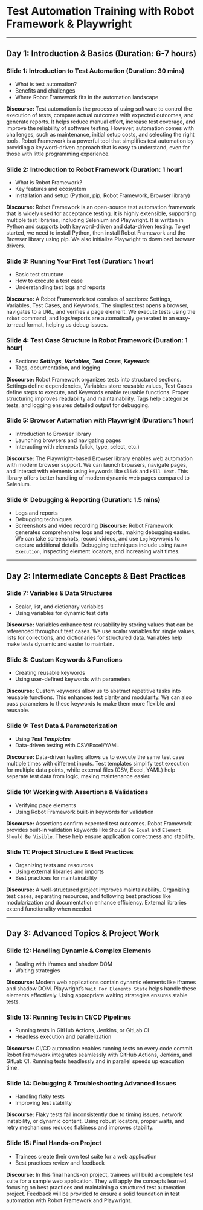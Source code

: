 # Test Automation Training with Robot Framework & Playwright

---

## **Day 1: Introduction & Basics** (Duration: 6-7 hours)

### **Slide 1: Introduction to Test Automation** (Duration: 30 mins)

- What is test automation?
- Benefits and challenges
- Where Robot Framework fits in the automation landscape

**Discourse:**
Test automation is the process of using software to control the execution of tests, compare actual outcomes with expected outcomes, and generate reports. It helps reduce manual effort, increase test coverage, and improve the reliability of software testing. However, automation comes with challenges, such as maintenance, initial setup costs, and selecting the right tools. Robot Framework is a powerful tool that simplifies test automation by providing a keyword-driven approach that is easy to understand, even for those with little programming experience.

### **Slide 2: Introduction to Robot Framework** (Duration: 1 hour)

- What is Robot Framework?
- Key features and ecosystem
- Installation and setup (Python, pip, Robot Framework, Browser library)

**Discourse:**
Robot Framework is an open-source test automation framework that is widely used for acceptance testing. It is highly extensible, supporting multiple test libraries, including Selenium and Playwright. It is written in Python and supports both keyword-driven and data-driven testing. To get started, we need to install Python, then install Robot Framework and the Browser library using pip. We also initialize Playwright to download browser drivers.

### **Slide 3: Running Your First Test** (Duration: 1 hour)

- Basic test structure
- How to execute a test case
- Understanding test logs and reports

**Discourse:**
A Robot Framework test consists of sections: Settings, Variables, Test Cases, and Keywords. The simplest test opens a browser, navigates to a URL, and verifies a page element. We execute tests using the `robot` command, and logs/reports are automatically generated in an easy-to-read format, helping us debug issues.

### **Slide 4: Test Case Structure in Robot Framework** (Duration: 1 hour)

- Sections: **_Settings_**, **_Variables_**, **_Test Cases_**, **_Keywords_**
- Tags, documentation, and logging

**Discourse:**
Robot Framework organizes tests into structured sections. Settings define dependencies, Variables store reusable values, Test Cases define steps to execute, and Keywords enable reusable functions. Proper structuring improves readability and maintainability. Tags help categorize tests, and logging ensures detailed output for debugging.

### **Slide 5: Browser Automation with Playwright** (Duration: 1 hour)

- Introduction to Browser library
- Launching browsers and navigating pages
- Interacting with elements (click, type, select, etc.)

**Discourse:**
The Playwright-based Browser library enables web automation with modern browser support. We can launch browsers, navigate pages, and interact with elements using keywords like `Click` and `Fill Text`. This library offers better handling of modern dynamic web pages compared to Selenium.

### **Slide 6: Debugging & Reporting** (Duration: 1.5 mins)

- Logs and reports
- Debugging techniques
- Screenshots and video recording
  **Discourse:**
  Robot Framework generates comprehensive logs and reports, making debugging easier. We can take screenshots, record videos, and use `Log` keywords to capture additional details. Debugging techniques include using `Pause Execution`, inspecting element locators, and increasing wait times.

---

## **Day 2: Intermediate Concepts & Best Practices**

### **Slide 7: Variables & Data Structures**

- Scalar, list, and dictionary variables
- Using variables for dynamic test data

**Discourse:**
Variables enhance test reusability by storing values that can be referenced throughout test cases. We use scalar variables for single values, lists for collections, and dictionaries for structured data. Variables help make tests dynamic and easier to maintain.

### **Slide 8: Custom Keywords & Functions**

- Creating reusable keywords
- Using user-defined keywords with parameters

**Discourse:**
Custom keywords allow us to abstract repetitive tasks into reusable functions. This enhances test clarity and modularity. We can also pass parameters to these keywords to make them more flexible and reusable.

### **Slide 9: Test Data & Parameterization**

- Using **_Test Templates_**
- Data-driven testing with CSV/Excel/YAML

**Discourse:**
Data-driven testing allows us to execute the same test case multiple times with different inputs. Test templates simplify test execution for multiple data points, while external files (CSV, Excel, YAML) help separate test data from logic, making maintenance easier.

### **Slide 10: Working with Assertions & Validations**

- Verifying page elements
- Using Robot Framework built-in keywords for validation

**Discourse:**
Assertions confirm expected test outcomes. Robot Framework provides built-in validation keywords like `Should Be Equal` and `Element Should Be Visible`. These help ensure application correctness and stability.

### **Slide 11: Project Structure & Best Practices**

- Organizing tests and resources
- Using external libraries and imports
- Best practices for maintainability

**Discourse:**
A well-structured project improves maintainability. Organizing test cases, separating resources, and following best practices like modularization and documentation enhance efficiency. External libraries extend functionality when needed.

---

## **Day 3: Advanced Topics & Project Work**

### **Slide 12: Handling Dynamic & Complex Elements**

- Dealing with iframes and shadow DOM
- Waiting strategies

**Discourse:**
Modern web applications contain dynamic elements like iframes and shadow DOM. Playwright’s `Wait For Elements State` helps handle these elements effectively. Using appropriate waiting strategies ensures stable tests.

### **Slide 13: Running Tests in CI/CD Pipelines**

- Running tests in GitHub Actions, Jenkins, or GitLab CI
- Headless execution and parallelization

**Discourse:**
CI/CD automation enables running tests on every code commit. Robot Framework integrates seamlessly with GitHub Actions, Jenkins, and GitLab CI. Running tests headlessly and in parallel speeds up execution time.

### **Slide 14: Debugging & Troubleshooting Advanced Issues**

- Handling flaky tests
- Improving test stability

**Discourse:**
Flaky tests fail inconsistently due to timing issues, network instability, or dynamic content. Using robust locators, proper waits, and retry mechanisms reduces flakiness and improves stability.

### **Slide 15: Final Hands-on Project**

- Trainees create their own test suite for a web application
- Best practices review and feedback

**Discourse:**
In this final hands-on project, trainees will build a complete test suite for a sample web application. They will apply the concepts learned, focusing on best practices and maintaining a structured test automation project. Feedback will be provided to ensure a solid foundation in test automation with Robot Framework and Playwright.
